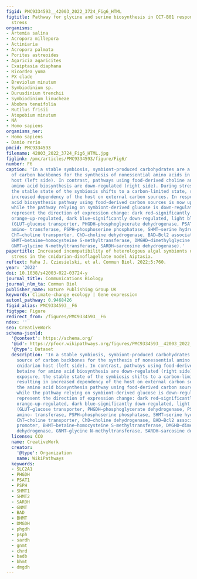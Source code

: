 ```yaml
---
figid: PMC9334593__42003_2022_3724_Fig6_HTML
figtitle: Pathway for glycine and serine biosynthesis in CC7-B01 response to heat
  stress
organisms:
- Artemia salina
- Acropora millepora
- Actiniaria
- Acropora palmata
- Porites astreoides
- Agaricia agaricites
- Exaiptasia diaphana
- Ricordea yuma
- PX clade
- Breviolum minutum
- Symbiodinium sp.
- Durusdinium trenchii
- Symbiodinium linucheae
- Abobra tenuifolia
- Rutilus frisii
- Atopobium minutum
- NA
- Homo sapiens
organisms_ner:
- Homo sapiens
- Danio rerio
pmcid: PMC9334593
filename: 42003_2022_3724_Fig6_HTML.jpg
figlink: /pmc/articles/PMC9334593/figure/Fig6/
number: F6
caption: 'In a stable symbiosis, symbiont-produced carbohydrates are a main source
  of carbon backbones for the synthesis of nonessential amino acids in the cnidarian
  host (left side). In contrast, pathways using food-derived choline and betaine for
  amino acid biosynthesis are down-regulated (right side). During stress exposure,
  the stable state of the symbiosis shifts to a carbon-limited state, resulting in
  increased dependency of the host on external carbon sources. In response, the amino
  acid biosynthesis pathway using food-derived carbon sources is now up-regulated,
  while the pathway relying on symbiont-derived glucose is down-regulated. Colours
  represent the direction of expression change: dark red–significantly up-regulated,
  orange–up-regulated, dark blue–significantly down-regulated, light blue down-regulated
  (GLUT–glucose transporter, PHGDH–phosphoglycerate dehydrogenase, PSAT–phosphohydroxythreonine
  amino- transferase, PSPH–phosphoserine phosphatase, SHMT–serine hydroxymethyltransferase,
  ChT–choline transporter, ChD–choline dehydrogenase, BAD–Bcl2 associated death promoter,
  BHMT–betaine—homocysteine S-methyltransferase, DMGHD–dimethylglycine dehydrogenase,
  GNMT–glycine N-methyltransferase, SARDH–sarcosine dehydrogenase).'
papertitle: Increased incompatibility of heterologous algal symbionts under thermal
  stress in the cnidarian-dinoflagellate model Aiptasia.
reftext: Maha J. Cziesielski, et al. Commun Biol. 2022;5:760.
year: '2022'
doi: 10.1038/s42003-022-03724-y
journal_title: Communications Biology
journal_nlm_ta: Commun Biol
publisher_name: Nature Publishing Group UK
keywords: Climate-change ecology | Gene expression
automl_pathway: 0.9468426
figid_alias: PMC9334593__F6
figtype: Figure
redirect_from: /figures/PMC9334593__F6
ndex: ''
seo: CreativeWork
schema-jsonld:
  '@context': https://schema.org/
  '@id': https://pfocr.wikipathways.org/figures/PMC9334593__42003_2022_3724_Fig6_HTML.html
  '@type': Dataset
  description: 'In a stable symbiosis, symbiont-produced carbohydrates are a main
    source of carbon backbones for the synthesis of nonessential amino acids in the
    cnidarian host (left side). In contrast, pathways using food-derived choline and
    betaine for amino acid biosynthesis are down-regulated (right side). During stress
    exposure, the stable state of the symbiosis shifts to a carbon-limited state,
    resulting in increased dependency of the host on external carbon sources. In response,
    the amino acid biosynthesis pathway using food-derived carbon sources is now up-regulated,
    while the pathway relying on symbiont-derived glucose is down-regulated. Colours
    represent the direction of expression change: dark red–significantly up-regulated,
    orange–up-regulated, dark blue–significantly down-regulated, light blue down-regulated
    (GLUT–glucose transporter, PHGDH–phosphoglycerate dehydrogenase, PSAT–phosphohydroxythreonine
    amino- transferase, PSPH–phosphoserine phosphatase, SHMT–serine hydroxymethyltransferase,
    ChT–choline transporter, ChD–choline dehydrogenase, BAD–Bcl2 associated death
    promoter, BHMT–betaine—homocysteine S-methyltransferase, DMGHD–dimethylglycine
    dehydrogenase, GNMT–glycine N-methyltransferase, SARDH–sarcosine dehydrogenase).'
  license: CC0
  name: CreativeWork
  creator:
    '@type': Organization
    name: WikiPathways
  keywords:
  - SLC2A1
  - PHGDH
  - PSAT1
  - PSPH
  - SHMT1
  - SHMT2
  - SARDH
  - GNMT
  - BAD
  - BHMT
  - DMGDH
  - phgdh
  - psph
  - sardh
  - gnmt
  - chrd
  - badb
  - bhmt
  - dmgdh
---
```

